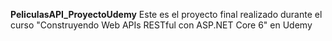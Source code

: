 **PeliculasAPI_ProyectoUdemy**
Este es el proyecto final realizado durante el curso "Construyendo Web APIs RESTful con ASP.NET Core 6" en Udemy

